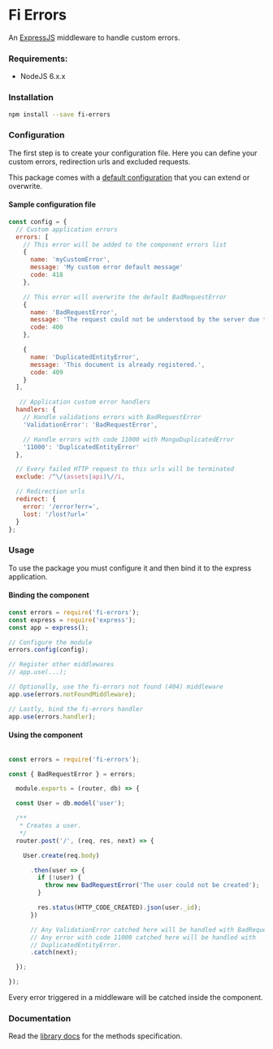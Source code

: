 # Fi Errors

An [ExpressJS](http://expressjs.com) middleware to handle custom errors.

### Requirements:
* NodeJS 6.x.x

### Installation

```sh
npm install --save fi-errors
```

### Configuration

The first step is to create your configuration file. Here you can define your custom errors, redirection urls and excluded requests.

This package comes with a [default configuration](lib/defaults.js) that you can extend or overwrite.

#### Sample configuration file
```javascript
const config = {
  // Custom application errors
  errors: [
    // This error will be added to the component errors list
    {
      name: 'myCustomError',
      message: 'My custom error default message'
      code: 418
    },

    // This error will overwrite the default BadRequestError
    {
      name: 'BadRequestError',
      message: 'The request could not be understood by the server due to malformed syntax'
      code: 400
    },

    {
      name: 'DuplicatedEntityError',
      message: 'This document is already registered.',
      code: 409
    }
  ],

   // Application custom error handlers
  handlers: {
    // Handle validations errors with BadRequestError
    'ValidationError': 'BadRequestError',

    // Handle errors with code 11000 with MongoDuplicatedError
    '11000': 'DuplicatedEntityError'
  },

  // Every failed HTTP request to this urls will be terminated
  exclude: /^\/(assets|api)\//i,

  // Redirection urls
  redirect: {
    error: '/error?err=',
    lost: '/lost?url='
  }
};
```
### Usage

To use the package you must configure it and then bind it to the express application.

#### Binding the component
```javascript
const errors = require('fi-errors');
const express = require('express');
const app = express();

// Configure the module
errors.config(config);

// Register other middlewares
// app.use(...);

// Optionally, use the fi-errors not found (404) middleware
app.use(errors.notFoundMiddleware);

// Lastly, bind the fi-errors handler
app.use(errors.handler);
```

#### Using the component
```javascript

const errors = require('fi-errors');

const { BadRequestError } = errors;

  module.exports = (router, db) => {

  const User = db.model('user');

  /**
   * Creates a user.
   */
  router.post('/', (req, res, next) => {

    User.create(req.body)

      .then(user => {
        if (!user) {
          throw new BadRequestError('The user could not be created');
        }

        res.status(HTTP_CODE_CREATED).json(user._id);
      })

      // Any ValidationError catched here will be handled with BadRequestError.
      // Any error with code 11000 catched here will be handled with
      // DuplicatedEntityError.
      .catch(next);

  });

});
```

Every error triggered in a middleware will be catched inside the component.

### Documentation
Read the [library docs](docs.md) for the methods specification.
